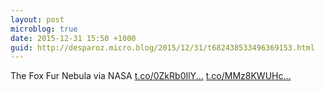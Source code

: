 ```yaml
---
layout: post
microblog: true
date: 2015-12-31 15:50 +1000
guid: http://desparoz.micro.blog/2015/12/31/t682438533496369153.html
---
```

The Fox Fur Nebula    via NASA [t.co/0ZkRb0IlY...](https://t.co/0ZkRb0IlYG) [t.co/MMz8KWUHc...](https://t.co/MMz8KWUHcQ)
